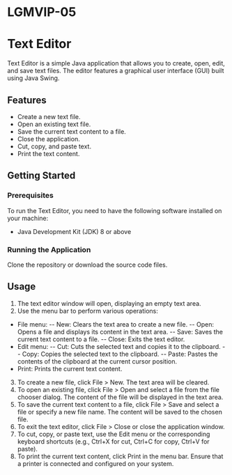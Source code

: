 # LGMVIP-05
# Text Editor

Text Editor is a simple Java application that allows you to create, open, edit, and save text files. The editor features a graphical user interface (GUI) built using Java Swing.

## Features

- Create a new text file.
- Open an existing text file.
- Save the current text content to a file.
- Close the application.
- Cut, copy, and paste text.
- Print the text content.

## Getting Started

### Prerequisites

To run the Text Editor, you need to have the following software installed on your machine:

- Java Development Kit (JDK) 8 or above

### Running the Application

Clone the repository or download the source code files.

## Usage
1. The text editor window will open, displaying an empty text area.
2. Use the menu bar to perform various operations:
- File menu:
-- New: Clears the text area to create a new file.
-- Open: Opens a file and displays its content in the text area.
-- Save: Saves the current text content to a file.
-- Close: Exits the text editor.
- Edit menu:
-- Cut: Cuts the selected text and copies it to the clipboard.
-- Copy: Copies the selected text to the clipboard.
-- Paste: Pastes the contents of the clipboard at the current cursor position.
- Print: Prints the current text content.
3. To create a new file, click File > New. The text area will be cleared.
4. To open an existing file, click File > Open and select a file from the file chooser dialog. The content of the file will be displayed in the text area.
5. To save the current text content to a file, click File > Save and select a file or specify a new file name. The content will be saved to the chosen file.
6. To exit the text editor, click File > Close or close the application window.
7. To cut, copy, or paste text, use the Edit menu or the corresponding keyboard shortcuts (e.g., Ctrl+X for cut, Ctrl+C for copy, Ctrl+V for paste).
8. To print the current text content, click Print in the menu bar. Ensure that a printer is connected and configured on your system.
